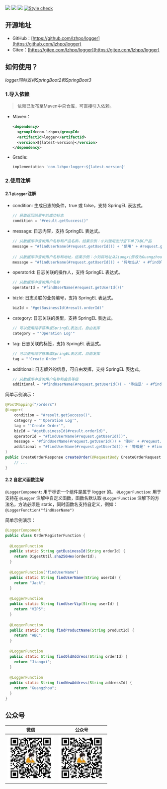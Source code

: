 ![](https://img.shields.io/badge/JDK-1.8+-success.svg)
![](https://maven-badges.herokuapp.com/maven-central/com.lzhpo/logger/badge.svg?color=blueviolet)
![](https://img.shields.io/:license-Apache2-orange.svg)
[![Style check](https://github.com/lzhpo/logger/actions/workflows/style-check.yml/badge.svg)](https://github.com/lzhpo/logger/actions/workflows/style-check.yml)

## 开源地址

- GitHub：[https://github.com/lzhpo/logger](https://github.com/lzhpo/logger)
- Gitee：[https://gitee.com/lzhpo/logger](https://gitee.com/lzhpo/logger)

## 如何使用？

*logger同时支持SpringBoot2和SpringBoot3*

### 1.导入依赖

> 依赖已发布至Maven中央仓库，可直接引入依赖。

- Maven：

  ```xml
  <dependency>
    <groupId>com.lzhpo</groupId>
    <artifactId>logger</artifactId>
    <version>${latest-version}</version>
  </dependency>
  ```
- Gradle:
  ```groovy
  implementation 'com.lzhpo:logger:${latest-version}'
  ```

### 2.使用注解

#### 2.1 `@Logger`注解

- condition: 生成日志的条件，true 或 false，支持 SpringEL 表达式。
  ```java
  // 获取返回结果中的成功标志
  condition = "#result.getSuccess()"
  ```
- message: 日志内容，支持 SpringEL 表达式。
  ```java
  // 从数据库中查询用户名称和产品名称，结果示例：小刘使用支付宝下单了ABC产品
  message = "#findUserName(#request.getUserId()) + '使用' + #request.getPaymentType() + '下单了' + #findProductName(#request.getProductId()) + '产品'"
  
  // 从数据库中查询用户名称和地址，结果示例：小刘将地址从Jiangxi修改为Guangzhou
  message = "#findUserName(#request.getUserId()) + '将地址从' + #findOldAddress(#request.getOrderId()) + '修改为' + #findNewAddress(#request.getAddressId())"
  ```
- operatorId: 日志关联的操作人，支持 SpringEL 表达式。
  ```java
  // 从数据库中查询用户名称
  operatorId = "#findUserName(#request.getUserId())"
  ```
- bizId: 日志关联的业务编号，支持 SpringEL 表达式。
  ```java
  bizId = "#getBusinessId(#result.orderId)"
  ```
- category: 日志关联的类型，支持 SpringEL 表达式。
  ```java
  // 可以使用纯字符串或SpringEL表达式，自由发挥
  category = "'Operation Log'"
  ```
- tag: 日志关联的标签，支持 SpringEL 表达式。
  ```java
  // 可以使用纯字符串或SpringEL表达式，自由发挥
  tag = "'Create Order'"
  ```
- additional: 日志额外的信息，可自由发挥，支持 SpringEL 表达式。
  ```java
  // 从数据库中查询用户名称和会员等级
  additional = "#findUserName(#request.getUserId()) + '等级是' + #findUserVip(#request.getUserId()) + '，请求日期' + T(java.time.LocalDateTime).now()"
  ```

简单示例演示：
```java
@PostMapping("/orders")
@Logger(
    condition = "#result.getSuccess()",
    category = "'Operation Log'",
    tag = "'Create Order'",
    bizId = "#getBusinessId(#result.orderId)",
    operatorId = "#findUserName(#request.getUserId())",
    message = "#findUserName(#request.getUserId()) + '使用' + #request.getPaymentType() + '下单了' + #findProductName(#request.getProductId()) + '产品'",
    additional = "#findUserName(#request.getUserId()) + '等级是' + #findUserVip(#request.getUserId()) + '，请求日期' + T(java.time.LocalDateTime).now()"
)
public CreateOrderResponse createOrder(@RequestBody CreateOrderRequest request) {
    // ...
}
```

#### 2.2 自定义函数注解

`@LoggerComponent`: 用于标识一个组件是属于 logger 的。
`@LoggerFunction`: 用于支持在 `@Logger` 注解中自定义函数，函数名默认取 `@LoggerFunction` 注解下的方法名，方法必须是 static，同时函数名支持自定义，例如：`@LoggerFunction("findUserName")`

简单示例演示：
```java
@LoggerComponent
public class OrderRegisterFunction {

  @LoggerFunction
  public static String getBusinessId(String orderId) {
    return DigestUtil.sha256Hex(orderId);
  }

  @LoggerFunction("findUserName")
  public static String findUserName(String userId) {
    return "Jack";
  }

  @LoggerFunction
  public static String findUserVip(String userId) {
    return "VIP5";
  }

  @LoggerFunction
  public static String findProductName(String productId) {
    return "ABC";
  }

  @LoggerFunction
  public static String findOldAddress(String orderId) {
    return "Jiangxi";
  }

  @LoggerFunction
  public static String findNewAddress(String addressId) {
    return "Guangzhou";
  }
}
```

## 公众号

|         微信          |            公众号             |
|:-------------------:|:--------------------------:|
| ![](./docs/images/微信.jpg) | ![](./docs/images/公众号.jpg) |

